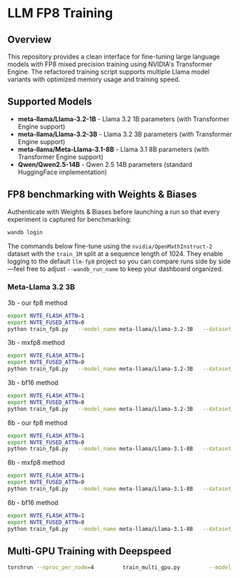 # LLM FP8 Training

## Overview

This repository provides a clean interface for fine-tuning large language models with FP8 mixed precision training using NVIDIA's Transformer Engine. The refactored training script supports multiple Llama model variants with optimized memory usage and training speed.

## Supported Models

- **meta-llama/Llama-3.2-1B** - Llama 3.2 1B parameters (with Transformer Engine support)
- **meta-llama/Llama-3.2-3B** - Llama 3.2 3B parameters (with Transformer Engine support) 
- **meta-llama/Meta-Llama-3.1-8B** - Llama 3.1 8B parameters (with Transformer Engine support)
- **Qwen/Qwen2.5-14B** - Qwen 2.5 14B parameters (standard HuggingFace implementation)

## FP8 benchmarking with Weights & Biases

Authenticate with Weights & Biases before launching a run so that every experiment is captured for benchmarking:

```bash
wandb login
```

The commands below fine-tune using the `nvidia/OpenMathInstruct-2` dataset with the `train_1M` split at a sequence length of 1024. They enable logging to the default `llm-fp8` project so you can compare runs side by side—feel free to adjust `--wandb_run_name` to keep your dashboard organized.

### Meta-Llama 3.2 3B
3b - our fp8 method
```bash
export NVTE_FLASH_ATTN=1
export NVTE_FUSED_ATTN=0
python train_fp8.py   --model_name meta-llama/Llama-3.2-3B   --dataset_name nvidia/OpenMathInstruct-2   --batch_size 16   --mixed_precision fp8   --max_seq_length 512   --split_name train_1M   --use_te   --use_wandb   --wandb_project llm-fp8   --wandb_run_name llama32-3b-fp8 --num_of_samples 100000
```
3b - mxfp8 method
```bash
export NVTE_FLASH_ATTN=1
export NVTE_FUSED_ATTN=0
python train_fp8.py   --model_name meta-llama/Llama-3.2-3B   --dataset_name nvidia/OpenMathInstruct-2   --batch_size 16   --mixed_precision fp8   --fp8_scenario mxfp8   --max_seq_length 512   --split_name train_1M   --use_te   --use_wandb   --wandb_project llm-fp8   --wandb_run_name llama32-3b-mxfp8 --num_of_samples 100000
```

3b - bf16 method
```bash
export NVTE_FLASH_ATTN=1
export NVTE_FUSED_ATTN=0
python train_fp8.py   --model_name meta-llama/Llama-3.2-3B   --dataset_name nvidia/OpenMathInstruct-2   --batch_size 16   --mixed_precision bf16   --max_seq_length 512   --split_name train_1M   --use_te   --use_wandb   --wandb_project llm-fp8   --wandb_run_name llama32-3b-bf16 --num_of_samples 100000
```

8b - our fp8 method
```bash
export NVTE_FLASH_ATTN=1
export NVTE_FUSED_ATTN=0
python train_fp8.py   --model_name meta-llama/Llama-3.1-8B   --dataset_name nvidia/OpenMathInstruct-2   --batch_size 12   --mixed_precision fp8   --max_seq_length 512   --split_name train_1M   --use_te   --use_wandb   --wandb_project llm-fp8   --wandb_run_name llama31-8b-fp8 --num_of_samples 100000
```
8b - mxfp8 method
```bash
export NVTE_FLASH_ATTN=1
export NVTE_FUSED_ATTN=0
python train_fp8.py   --model_name meta-llama/Llama-3.1-8B   --dataset_name nvidia/OpenMathInstruct-2   --batch_size 12   --mixed_precision fp8   --fp8_scenario mxfp8   --max_seq_length 512   --split_name train_1M   --use_te   --use_wandb   --wandb_project llm-fp8   --wandb_run_name llama31-8b-mxfp8 --num_of_samples 100000
```
8b - bf16 method
```bash
export NVTE_FLASH_ATTN=1
export NVTE_FUSED_ATTN=0
python train_fp8.py   --model_name meta-llama/Llama-3.1-8B   --dataset_name nvidia/OpenMathInstruct-2   --batch_size 12   --mixed_precision bf16   --max_seq_length 512   --split_name train_1M   --use_te   --use_wandb   --wandb_project llm-fp8   --wandb_run_name llama31-8b-bf16 --num_of_samples 100000
```

## Multi-GPU Training with Deepspeed
```bash
torchrun --nproc_per_node=4         train_multi_gpu.py         --model_name meta-llama/Llama-3.2-3B         --dataset_name nvidia/OpenMathInstruct-2   --split_name train_1M         --batch_size 1         --sharding_mode fsdp_full         --mixed_precision fp8         --use_te         --gradient_checkpointing         --max_seq_length 512         --learning_rate 1e-5         --gradient_accumulation_steps 4         --empty_cache_freq 25
```
